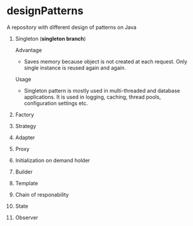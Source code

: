 # designPatterns

A repository with different design of patterns on Java

1. Singleton (**singleton branch**)
  
    Advantage
  
    - Saves memory because object is not created at each request. Only single instance is reused again and again.
  
    Usage
  
    - Singleton pattern is mostly used in multi-threaded and database applications. It is used in logging, caching, thread pools, configuration settings etc.

2. Factory

3. Strategy

4. Adapter

5. Proxy

6. Initialization on demand holder

7. Builder

8. Template

9. Chain of responability

10. State

11. Observer
